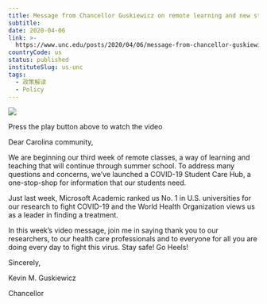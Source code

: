 ```yaml
---
title: Message from Chancellor Guskiewicz on remote learning and new student care hub
subtitle:
date: 2020-04-06
link: >-
  https://www.unc.edu/posts/2020/04/06/message-from-chancellor-guskiewicz-on-remote-learning-and-new-student-care-hub/
countryCode: us
status: published
instituteSlug: us-unc
tags:
  - 政策解读
  - Policy
---
```

![](https://www.unc.edu/wp-content/uploads/2020/04/Summer-Scenes-7.jpg)

Press the play button above to watch the video

Dear Carolina community,

We are beginning our third week of remote classes, a way of learning and teaching that will continue through summer school. To address many questions and concerns, we’ve launched a COVID-19 Student Care Hub, a one-stop-shop for information that our students need.

Just last week, Microsoft Academic ranked us No. 1 in U.S. universities for our research to fight COVID-19 and the World Health Organization views us as a leader in finding a treatment.

In this week’s video message, join me in saying thank you to our researchers, to our health care professionals and to everyone for all you are doing every day to fight this virus. Stay safe! Go Heels!

Sincerely,

Kevin M. Guskiewicz

Chancellor
